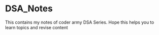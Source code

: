 # DSA_Notes
This contains my notes of coder army DSA Series. Hope this helps you to learn topics and revise content
